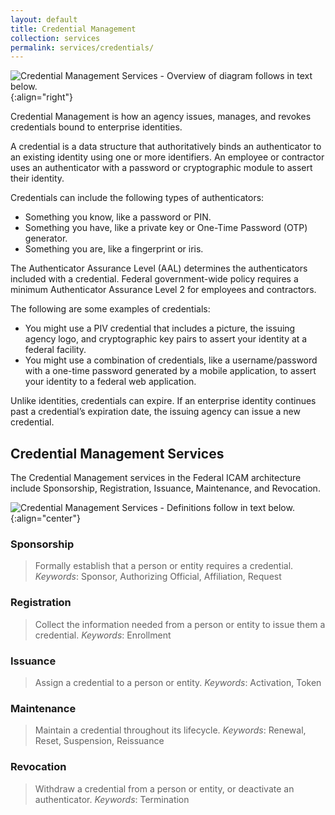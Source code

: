 ```yaml
---
layout: default
title: Credential Management
collection: services
permalink: services/credentials/
---
```

![Credential Management Services - Overview of diagram follows in text below.]({{site.baseurl}}/img/services/CredentialManagementServices.png){:align="right"}

Credential Management is how an agency issues, manages, and revokes credentials bound to enterprise identities.

A credential is a data structure that authoritatively binds an authenticator to an existing identity using one or more identifiers. An employee or contractor uses an authenticator with a password or cryptographic module to assert their identity.

Credentials can include the following types of authenticators:

- Something you know, like a password or PIN.
- Something you have, like a private key or One-Time Password (OTP) generator.
- Something you are, like a fingerprint or iris. 

The Authenticator Assurance Level (AAL) determines the authenticators included with a credential. Federal government-wide policy requires a minimum Authenticator Assurance 
Level 2 for employees and contractors.

The following are some examples of credentials:

- You might use a PIV credential that includes a picture, the issuing agency logo, and cryptographic key pairs to assert your identity at a federal facility.
- You might use a combination of credentials, like a username/password with a one-time password generated by a mobile application, to assert your identity to a federal web 
application.

Unlike identities, credentials can expire. If an enterprise identity continues past a credential’s expiration date, the issuing agency can issue a new credential.

## Credential Management Services

The Credential Management services in the Federal ICAM architecture include Sponsorship, Registration, Issuance, Maintenance, and Revocation.

![Credential Management Services - Definitions follow in text below.]({{site.baseurl}}/img/services/CredentialManagementServiceDefinitions.png){:align="center"}

### Sponsorship

> Formally establish that a person or entity requires a credential.
*Keywords*: Sponsor, Authorizing Official, Affiliation, Request

### Registration

> Collect the information needed from a person or entity to issue them a credential.
*Keywords*: Enrollment

### Issuance

> Assign a credential to a person or entity.
*Keywords*: Activation, Token

### Maintenance

> Maintain a credential throughout its lifecycle. 
*Keywords*: Renewal, Reset, Suspension, Reissuance

### Revocation

> Withdraw a credential from a person or entity, or deactivate an authenticator.
*Keywords*: Termination
